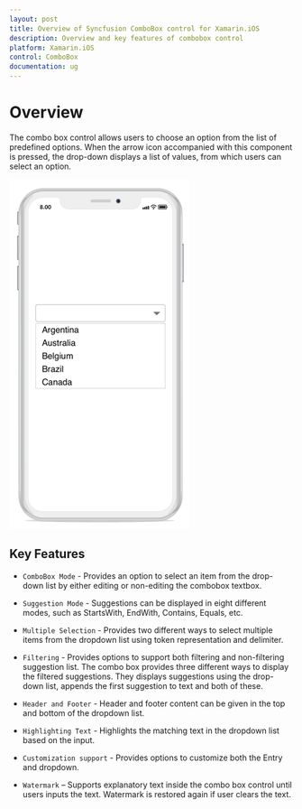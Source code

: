 ```yaml
---
layout: post
title: Overview of Syncfusion ComboBox control for Xamarin.iOS
description: Overview and key features of combobox control
platform: Xamarin.iOS
control: ComboBox
documentation: ug
---
```


# Overview

The combo box control allows users to choose an option from the list of predefined options. When the arrow icon accompanied with this component is pressed, the drop-down displays a list of values, from which users can select an option. 

![](images/overview.png)

## Key Features

* `ComboBox Mode` - Provides an option to select an item from the drop-down list by either editing or non-editing the combobox textbox.

* `Suggestion Mode` - Suggestions can be displayed in eight different modes, such as StartsWith, EndWith, Contains, Equals, etc.

* `Multiple Selection` - Provides two different ways to select multiple items from the dropdown list using token representation and delimiter. 

* `Filtering` - Provides options to support both filtering and non-filtering suggestion list. The combo box provides three different ways to display the filtered suggestions. They displays suggestions using the drop-down list, appends the first suggestion to text and both of these.

* `Header and Footer` - Header and footer content can be given in the top and bottom of the dropdown list. 

* `Highlighting Text` - Highlights the matching text in the dropdown list based on the input. 

* `Customization support` - Provides options to customize both the Entry and dropdown. 

* `Watermark` – Supports explanatory text inside the combo box control until users inputs the text. Watermark is restored again if user clears the text.


